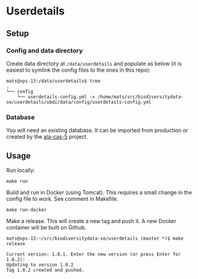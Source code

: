 # Userdetails

## Setup

### Config and data directory
Create data directory at `/data/userdetails` and populate as below (it is easiest to symlink the config files to the ones in this repo):
```
mats@xps-13:/data/userdetails$ tree
.
└── config
    └── userdetails-config.yml -> /home/mats/src/biodiversitydata-se/userdetails/sbdi/data/config/userdetails-config.yml
```

### Database
You will need an existing database. It can be imported from production or created by the [ala-cas-5](https://github.com/biodiversitydata-se/ala-cas-5) project.

## Usage
Run locally:
```
make run
```

Build and run in Docker (using Tomcat). This requires a small change in the config file to work. See comment in Makefile.
```
make run-docker
```

Make a release. This will create a new tag and push it. A new Docker container will be built on Github.
```
mats@xps-13:~/src/biodiversitydata-se/userdetails (master *)$ make release

Current version: 1.0.1. Enter the new version (or press Enter for 1.0.2): 
Updating to version 1.0.2
Tag 1.0.2 created and pushed.
```
